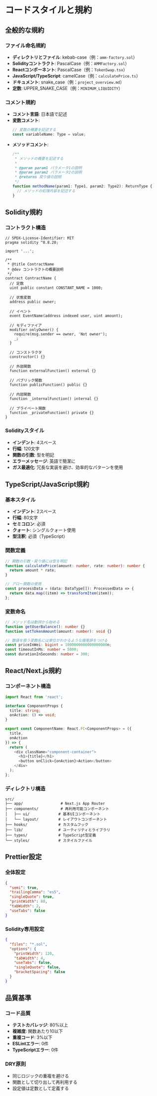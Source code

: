 # コードスタイルと規約

## 全般的な規約

### ファイル命名規約

- **ディレクトリとファイル**: kebab-case（例：`amm-factory.sol`）
- **Solidityコントラクト**: PascalCase（例：`AMMFactory.sol`）
- **Reactコンポーネント**: PascalCase（例：`TokenSwap.tsx`）
- **JavaScript/TypeScript**: camelCase（例：`calculatePrice.ts`）
- **ドキュメント**: snake_case（例：`project_overview.md`）
- **定数**: UPPER_SNAKE_CASE（例：`MINIMUM_LIQUIDITY`）

### コメント規約

- **コメント言語**: 日本語で記述
- **変数コメント**:
  ```typescript
  // 変数の概要を記述する
  const variableName: Type = value;
  ```
- **メソッドコメント**:
  ```typescript
  /**
   * メソッドの概要を記述する
   *
   * @param param1 パラメータ1の説明
   * @param param2 パラメータ2の説明
   * @returns 戻り値の説明
   */
  function methodName(param1: Type1, param2: Type2): ReturnType {
    // メソッドの処理内容を記述する
  }
  ```

## Solidity規約

### コントラクト構造

```solidity
// SPDX-License-Identifier: MIT
pragma solidity ^0.8.20;

import '...';

/**
 * @title ContractName
 * @dev コントラクトの概要説明
 */
contract ContractName {
  // 定数
  uint public constant CONSTANT_NAME = 1000;

  // 状態変数
  address public owner;

  // イベント
  event EventName(address indexed user, uint amount);

  // モディファイア
  modifier onlyOwner() {
    require(msg.sender == owner, 'Not owner');
    _;
  }

  // コンストラクタ
  constructor() {}

  // 外部関数
  function externalFunction() external {}

  // パブリック関数
  function publicFunction() public {}

  // 内部関数
  function _internalFunction() internal {}

  // プライベート関数
  function _privateFunction() private {}
}
```

### Solidityスタイル

- **インデント**: 4スペース
- **行幅**: 120文字
- **関数の引数**: 型を明記
- **エラーメッセージ**: 英語で簡潔に
- **ガス最適化**: 冗長な実装を避け、効率的なパターンを使用

## TypeScript/JavaScript規約

### 基本スタイル

- **インデント**: 2スペース
- **行幅**: 80文字
- **セミコロン**: 必須
- **クォート**: シングルクォート使用
- **型注釈**: 必須（TypeScript）

### 関数定義

```typescript
// 関数の引数・戻り値には型を明記
function calculatePrice(amount: number, rate: number): number {
  return amount * rate;
}

// アロー関数の使用
const processData = (data: DataType[]): ProcessedData => {
  return data.map((item) => transformItem(item));
};
```

### 変数命名

```typescript
// メソッド名は動詞から始める
function getUserBalance(): number {}
function setTokenAmount(amount: number): void {}

// 数値を扱う変数名には単位がわかるような接尾辞をつける
const priceInWei: bigint = 1000000000000000000n;
const timeoutInMs: number = 5000;
const durationInSeconds: number = 300;
```

## React/Next.js規約

### コンポーネント構造

```typescript
import React from 'react';

interface ComponentProps {
  title: string;
  onAction: () => void;
}

export const ComponentName: React.FC<ComponentProps> = ({
  title,
  onAction
}) => {
  return (
    <div className="component-container">
      <h1>{title}</h1>
      <button onClick={onAction}>Action</button>
    </div>
  );
};
```

### ディレクトリ構造

```
src/
├── app/                 # Next.js App Router
├── components/          # 再利用可能コンポーネント
│   ├── ui/             # 基本UIコンポーネント
│   └── layout/         # レイアウトコンポーネント
├── hooks/              # カスタムフック
├── lib/                # ユーティリティとライブラリ
├── types/              # TypeScript型定義
└── styles/             # スタイルファイル
```

## Prettier設定

### 全体設定

```json
{
  "semi": true,
  "trailingComma": "es5",
  "singleQuote": true,
  "printWidth": 80,
  "tabWidth": 2,
  "useTabs": false
}
```

### Solidity専用設定

```json
{
  "files": "*.sol",
  "options": {
    "printWidth": 120,
    "tabWidth": 4,
    "useTabs": false,
    "singleQuote": false,
    "bracketSpacing": false
  }
}
```

## 品質基準

### コード品質

- **テストカバレッジ**: 80%以上
- **複雑度**: 関数あたり10以下
- **重複コード**: 3%以下
- **ESLintエラー**: 0件
- **TypeScriptエラー**: 0件

### DRY原則

- 同じロジックの重複を避ける
- 関数として切り出して再利用する
- 設定値は定数として定義する
